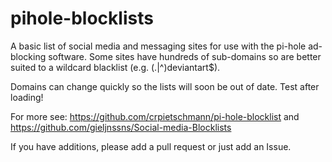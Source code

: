 # pihole-blocklists

A basic list of social media and messaging sites for use with the pi-hole ad-blocking software. Some sites have hundreds of sub-domains so are better suited to a wildcard blacklist (e.g. (\.|^)deviantart$).

Domains can change quickly so the lists will soon be out of date. Test after loading!

For more see: https://github.com/crpietschmann/pi-hole-blocklist and https://github.com/gieljnssns/Social-media-Blocklists

If you have additions, please add a pull request or just add an Issue.
